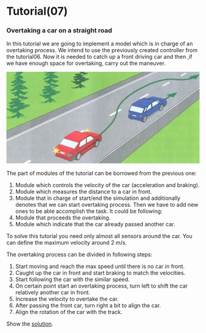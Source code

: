 # Tutorial(07)

### Overtaking a car on a straight road
In this tutorial we are going to implement a model which is in charge of an overtaking process. We intend to use the previously created controller from the tutorial06. Now it is needed to catch up a front driving car and then ,if we have enough space for overtaking, carry out the maneuver.

![alt text](../img/overtaking.png)

The part of modules of the tutorial can be borrowed from the previous one:
1. Module which controls the velocity of the car (acceleration and braking).
2. Module which measures the distance to a car in front.
3. Module that in charge of start/end the simulation and additionally denotes that we can start overtaking process.
Then we have to add new ones to be able accomplish the task. It could be following:
4. Module that proceeds the overtaking.
5. Module which indicate that the car already passed another car.

To solve this tutorial you need only almost all sensors around the car. You can define the maximum velocity around 2 m/s.

The overtaking process can be divided in following steps:
1. Start moving and reach the max speed until there is no car in front.
2. Caught up the car in front and start braking to match the velocities.
3. Start following the car with the similar speed.
4. On certain point start an overtaking process, turn left to shift the car relatively another car in front.
5. Increase the velocity to overtake the car.
6. After passing the front car, turn right a bit to align the car.
7. Align the rotation of the car with the track.

Show the [solution](solutions/solution07.md).